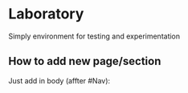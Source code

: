 # Laboratory

Simply environment for testing and experimentation

## How to add new page/section

Just add in body (affter #Nav):

<section id="NameOfYourPage" class="page">

  <!-- Your code gose here -->

</section>

<script src="your_js_file.js"></script>

